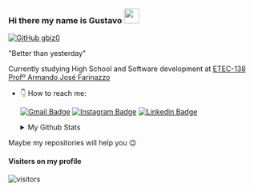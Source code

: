 ### Hi there my name is Gustavo <img src="https://media.giphy.com/media/hvRJCLFzcasrR4ia7z/giphy.gif" width="30px"> 

[![GitHub gbiz0](https://img.shields.io/github/followers/gbiz0?label=follow&style=social)](https://github.com/gbiz0)
  
  "Better than yesterday"
  
Currently studying High School and Software development at [ETEC-138 Profº Armando José Farinazzo](https://etecfernandopolis.com.br/site/inicio/)

- 👇 How to reach me:

    [![Gmail Badge](https://img.shields.io/badge/--purple?style=flat-square&logo=Gmail&logoColor=white&link=mailto:gustavo.jardim@etec.sp.gov.br)](mailto:gustavo.jardim@etec.sp.gov.br)
     [![Instagram Badge](https://img.shields.io/badge/--purple?style=flat-square&logo=Instagram&logoColor=white&link=https://www.instagram.com/gustavo_bizo)](https://www.instagram.com/gustavo_bizo/)
     [![Linkedin Badge](https://img.shields.io/badge/--purple?style=flat-square&logo=Linkedin&logoColor=white&link=https://www.linkedin.com/in/gustavo-bizo-jardim-0b082319a/)](https://www.linkedin.com/in/gustavo-bizo-jardim-0b082319a/) 
     
     <details>
  <summary>My Github Stats</summary>
  <br>

  <p align="center">
    <img align="center" src="https://github-readme-stats.vercel.app/api?username=gbiz0&&show_icons=true&theme=dracula" alt="Gustavo Bizo Jardim's Github Stats" alt="Gustavo Bizo Jardim's Github Status" />
  </p>
      <img
      height="150px"
      src="https://github-readme-stats-anuraghazra1.vercel.app/api/top-langs/?username=gbiz0&layout=compact&theme=dark"
  /></a>
</details> 

Maybe my repositories will help you 😉

#### **Visitors on my profile**
![visitors](https://visitor-badge.laobi.icu/badge?page_id=gbiz0)

